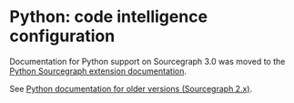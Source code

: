 # Python: code intelligence configuration

Documentation for Python support on Sourcegraph 3.0 was moved to the [Python Sourcegraph extension documentation](https://sourcegraph.com/extensions/sourcegraph/python).

See [Python documentation for older versions (Sourcegraph 2.x)](https://docs.sourcegraph.com/@v2.12.3/extensions/language_servers/python).
